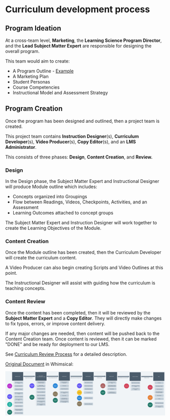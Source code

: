 # Curriculum development process

## Program Ideation

At a cross-team level, **Marketing**, the **Learning Science Program Director**, and the **Lead Subject Matter Expert** are responsible for designing the overall program.

This team would aim to create:

* A Program Outline - [Example](https://whimsical.com/ata-timeline-CSVeGNzUwYh7uoGuuArmHT)
* A Marketing Plan
* Student Personas
* Course Competencies
* Instructional Model and Assessment Strategy

## Program Creation

Once the program has been designed and outlined, then a project team is created.

This project team contains **Instruction Designer**\(s\), **Curriculum Developer**\(s\), **Video Producer**\(s\), **Copy Editor**\(s\), and an **LMS Administrator**.

This consists of three phases: **Design**, **Content Creation**, and **Review.**

### Design

In the Design phase, the Subject Matter Expert and Instructional Designer will produce Module outline which includes:

* Concepts organized into Groupings
* Flow between Readings, Videos, Checkpoints, Activities, and an Assessment
* Learning Outcomes attached to concept groups

The Subject Matter Expert and Instruction Designer will work together to create the Learning Objectives of the Module.

### Content Creation

Once the Module outline has been created, then the Curriculum Developer will create the curriculum content.

A Video Producer can also begin creating Scripts and Video Outlines at this point.

The Instructional Designer will assist with guiding how the curriculum is teaching concepts.

### Content Review

Once the content has been completed, then it will be reviewed by the **Subject Matter Expert** and a **Copy Editor**. They will directly make changes to fix typos, errors, or improve content delivery.

If any major changes are needed, then content will be pushed back to the Content Creation team. Once content is reviewed, then it can be marked "DONE" and be ready for deployment to our LMS.

See [Curriculum Review Process](curriculum-review-process.md) for a detailed description.



[Original Document](https://whimsical.com/content-development-plan-SJWKXYvV5gAHJdkbjYEYDg) in Whimsical:

![Curriculum Development Process](../../.gitbook/assets/project-flow-2x.png)

